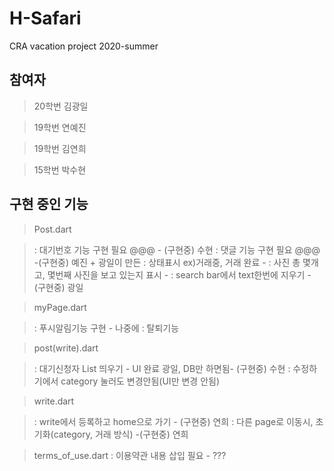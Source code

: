 # H-Safari
CRA vacation project 2020-summer

## 참여자

> 20학번 김광일

> 19학번 연예진

> 19학번 김연희

> 15학번 박수현

## 구현 중인 기능

> Post.dart

>: 대기번호 기능 구현 필요 @@@ - (구현중) 수현
>: 댓글 기능 구현 필요  @@@ -(구현중) 예진 + 광일이 만든
>: 상태표시 ex)거래중, 거래 완료 -
>: 사진 총 몇개고, 몇번째 사진을 보고 있는지 표시 -
>: search bar에서 text한번에 지우기 - (구현중) 광일

> myPage.dart

>: 푸시알림기능 구현 - 나중에
>: 탈퇴기능

> post(write).dart

>: 대기신청자 List 띄우기 - UI 완료 광일, DB만 하면됨- (구현중) 수현
>: 수정하기에서 category 눌러도 변경안됨(UI만 변경 안됨)

> write.dart

>: write에서 등록하고 home으로 가기 - (구현중) 연희
>: 다른 page로 이동시, 초기화(category, 거래 방식) -(구현중) 연희

> terms_of_use.dart 
>: 이용약관 내용 삽입 필요 - ???
